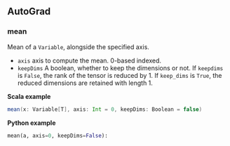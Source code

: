 ## AutoGrad

### mean

 Mean of a `Variable`, alongside the specified axis.
- `axis` axis to compute the mean. 0-based indexed.
- `keepDims` A boolean, whether to keep the dimensions or not.
   If `keepdims` is `False`, the rank of the tensor is reduced
   by 1. If `keep_dims` is `True`,
   the reduced dimensions are retained with length 1.
   
**Scala example**
```scala
mean(x: Variable[T], axis: Int = 0, keepDims: Boolean = false)
```

**Python example**
```python
mean(a, axis=0, keepDims=False):

```
